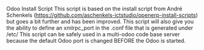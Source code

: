 Odoo Install Script
This script is based on the install script from André Schenkels (https://github.com/aschenkels-ictstudio/openerp-install-scripts) but goes a bit further and has been improved. This script will also give you the ability to define an xmlrpc_port in the .conf file that is generated under /etc/ This script can be safely used in a multi-odoo code base server because the default Odoo port is changed BEFORE the Odoo is started.

